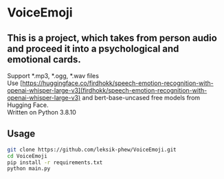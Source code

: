 # VoiceEmoji
## This is a project, which takes from person audio and proceed it into a psychological and emotional cards. <br/>
Support *.mp3, *.ogg, *.wav files <br/>
Use [https://huggingface.co/firdhokk/speech-emotion-recognition-with-openai-whisper-large-v3](firdhokk/speech-emotion-recognition-with-openai-whisper-large-v3) and bert-base-uncased free models from Hugging Face. <br/>
Written on Python 3.8.10

## Usage
```bash
git clone https://github.com/leksik-phew/VoiceEmoji.git
cd VoiceEmoji
pip install -r requirements.txt
python main.py
```
